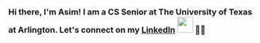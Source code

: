 ### Hi there, I'm Asim! I am a CS Senior at The University of Texas at Arlington. Let's connect on my [LinkedIn][Linkedin] [<img height="32" width="32" src="https://img.icons8.com/fluent/48/000000/linkedin.png"/>][linkedin] :man::wave:

[linkedin]: https://www.linkedin.com/in/asimregmi/
[github]: https://github.com/asimregmi






<!---
asimregmi/asimregmi is a ✨ special ✨ repository because its `README.md` (this file) appears on your GitHub profile.
You can click the Preview link to take a look at your changes.
--->


